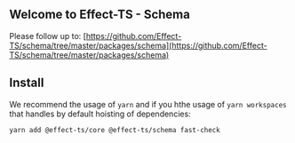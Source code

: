 ## Welcome to Effect-TS - Schema

Please follow up to: [https://github.com/Effect-TS/schema/tree/master/packages/schema](https://github.com/Effect-TS/schema/tree/master/packages/schema)

## Install

We recommend the usage of `yarn` and if you hthe usage of `yarn workspaces` that handles by default hoisting of dependencies:

```sh
yarn add @effect-ts/core @effect-ts/schema fast-check
```
